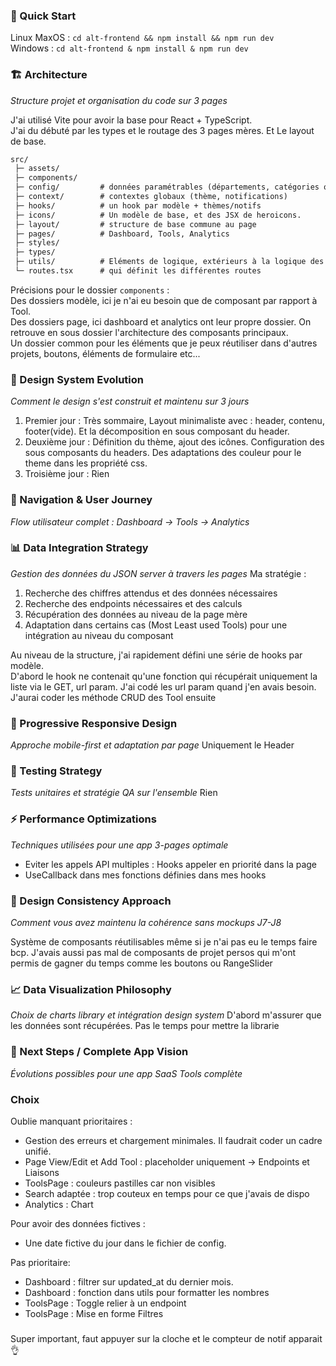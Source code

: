 ### **🚀 Quick Start**
 Linux MaxOS :
`cd alt-frontend && npm install && npm run dev`  
Windows :
`cd alt-frontend & npm install & npm run dev`

### **🏗️ Architecture**

_Structure projet et organisation du code sur 3 pages_

J'ai utilisé Vite pour avoir la base pour React + TypeScript.  
J'ai du débuté par les types et le routage des 3 pages mères. Et Le layout de base.

```.md
src/
 ├─ assets/  
 ├─ components/ 
 ├─ config/         # données paramétrables (départements, catégories outils)
 ├─ context/        # contextes globaux (thème, notifications)
 ├─ hooks/          # un hook par modèle + thèmes/notifs
 ├─ icons/          # Un modèle de base, et des JSX de heroicons.
 ├─ layout/         # structure de base commune au page
 ├─ pages/          # Dashboard, Tools, Analytics
 ├─ styles/         
 ├─ types/          
 ├─ utils/          # Eléments de logique, extérieurs à la logique des modèles
 └─ routes.tsx      # qui définit les différentes routes
```
Précisions pour le dossier `components`  :  
Des dossiers modèle, ici je n'ai eu besoin que de composant par rapport à Tool.  
Des dossiers page, ici dashboard et analytics ont leur propre dossier. On retrouve en sous dossier l'architecture des composants principaux.  
Un dossier common pour les éléments que je peux réutiliser dans d'autres projets, boutons, éléments de formulaire etc...


### **🎨 Design System Evolution**

_Comment le design s'est construit et maintenu sur 3 jours_
1. Premier jour : Très sommaire, Layout minimaliste avec : header, contenu, footer(vide). Et la décomposition en sous composant du header.
2. Deuxième jour : Définition du thème, ajout des icônes. Configuration des sous composants du headers. Des adaptations des couleur pour le theme dans les propriété css.
3. Troisième jour : Rien

### **🔗 Navigation & User Journey**

_Flow utilisateur complet : Dashboard → Tools → Analytics_

### **📊 Data Integration Strategy**

_Gestion des données du JSON server à travers les pages_
Ma stratégie :
1. Recherche des chiffres attendus et des données nécessaires
2. Recherche des endpoints nécessaires et des calculs
3. Récupération des données au niveau de la page mère
4. Adaptation dans certains cas (Most Least used Tools) pour une intégration au niveau du composant

Au niveau de la structure, j'ai rapidement défini une série de hooks par modèle.  
D'abord le hook ne contenait qu'une fonction qui récupérait uniquement la liste via le GET, url param.
J'ai codé les url param quand j'en avais besoin.
J'aurai coder les méthode CRUD des Tool ensuite


### **📱 Progressive Responsive Design**

_Approche mobile-first et adaptation par page_
Uniquement le Header

### **🧪 Testing Strategy**

_Tests unitaires et stratégie QA sur l'ensemble_
Rien

### **⚡ Performance Optimizations**

_Techniques utilisées pour une app 3-pages optimale_

- Eviter les appels API multiples : Hooks appeler en priorité dans la page
- UseCallback dans mes fonctions définies dans mes hooks

### **🎯 Design Consistency Approach**

_Comment vous avez maintenu la cohérence sans mockups J7-J8_

Système de composants réutilisables même si je n'ai pas eu le temps faire bcp.
J'avais aussi pas mal de composants de projet persos qui m'ont permis de gagner du temps comme les boutons ou RangeSlider

### **📈 Data Visualization Philosophy**

_Choix de charts library et intégration design system_
D'abord m'assurer que les données sont récupérées. Pas le temps pour mettre la librarie

### **🔮 Next Steps / Complete App Vision**

_Évolutions possibles pour une app SaaS Tools complète_


### Choix

Oublie manquant prioritaires :
- Gestion des erreurs et chargement minimales. Il faudrait coder un cadre unifié.
- Page View/Edit et Add Tool : placeholder uniquement -> Endpoints et Liaisons
- ToolsPage : couleurs pastilles car non visibles
- Search adaptée : trop couteux en temps pour ce que j'avais de dispo
- Analytics : Chart

Pour avoir des données fictives :
- Une date fictive du jour dans le fichier de config.

Pas prioritaire:
- Dashboard : filtrer sur updated_at du dernier mois.
- Dashboard : fonction dans utils pour formatter les nombres
- ToolsPage : Toggle relier à un endpoint 
- ToolsPage : Mise en forme Filtres


###

Super important, faut appuyer sur la cloche et le compteur de notif apparait 👌
